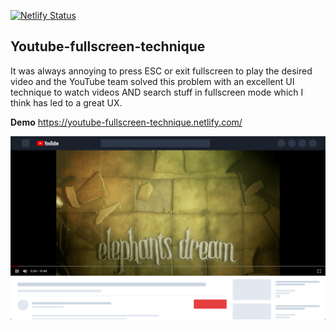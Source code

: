 [![Netlify Status](https://api.netlify.com/api/v1/badges/fcf9c7b0-f204-4fa8-b89d-16f70d749a03/deploy-status)](https://app.netlify.com/sites/youtube-fullscreen-technique/deploys)

## Youtube-fullscreen-technique

It was always annoying to press ESC or exit fullscreen to play the desired video and the YouTube team solved this problem with an excellent UI technique to watch videos AND search stuff in fullscreen mode which I think has led to a great UX.

**Demo** https://youtube-fullscreen-technique.netlify.com/

![Website screenshot](https://raw.githubusercontent.com/asvny/youtube-fullscreen-technique/master/images/screenshot-min.png)
